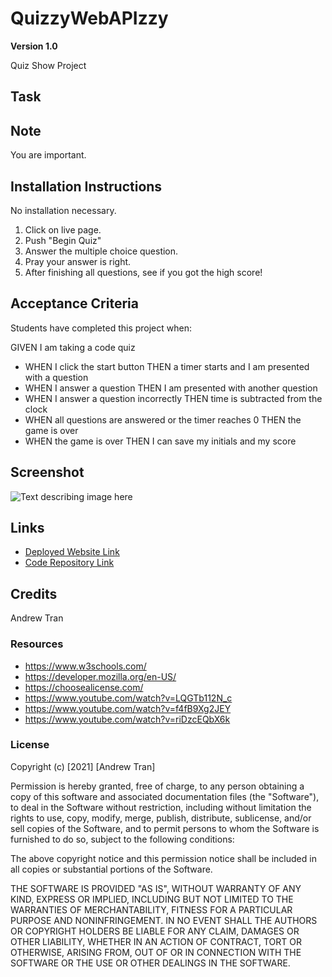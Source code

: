 # QuizzyWebAPIzzy

**Version 1.0**

Quiz Show Project

## Task


## Note 
You are important.

## Installation Instructions
No installation necessary. 
1) Click on live page.
2) Push "Begin Quiz"
3) Answer the multiple choice question.
4) Pray your answer is right.
4) After finishing all questions, see if you got the high score!



## Acceptance Criteria
Students have completed this project when:

GIVEN I am taking a code quiz
* WHEN I click the start button
THEN a timer starts and I am presented with a question
* WHEN I answer a question
THEN I am presented with another question
* WHEN I answer a question incorrectly
THEN time is subtracted from the clock
* WHEN all questions are answered or the timer reaches 0
THEN the game is over
* WHEN the game is over
THEN I can save my initials and my score




## Screenshot
![Text describing image here](imagehere)


## Links
* [Deployed Website Link](https://andrewt11.github.io/QuizzyWebAPIzzy/)
* [Code Repository Link](https://github.com/AndrewT11/QuizzyWebAPIzzy)

## Credits
Andrew Tran

### Resources

* https://www.w3schools.com/
* https://developer.mozilla.org/en-US/
* https://choosealicense.com/
* https://www.youtube.com/watch?v=LQGTb112N_c
* https://www.youtube.com/watch?v=f4fB9Xg2JEY
* https://www.youtube.com/watch?v=riDzcEQbX6k



### License
Copyright (c) [2021] [Andrew Tran]

Permission is hereby granted, free of charge, to any person obtaining a copy
of this software and associated documentation files (the "Software"), to deal
in the Software without restriction, including without limitation the rights
to use, copy, modify, merge, publish, distribute, sublicense, and/or sell
copies of the Software, and to permit persons to whom the Software is
furnished to do so, subject to the following conditions:

The above copyright notice and this permission notice shall be included in all
copies or substantial portions of the Software.

THE SOFTWARE IS PROVIDED "AS IS", WITHOUT WARRANTY OF ANY KIND, EXPRESS OR
IMPLIED, INCLUDING BUT NOT LIMITED TO THE WARRANTIES OF MERCHANTABILITY,
FITNESS FOR A PARTICULAR PURPOSE AND NONINFRINGEMENT. IN NO EVENT SHALL THE
AUTHORS OR COPYRIGHT HOLDERS BE LIABLE FOR ANY CLAIM, DAMAGES OR OTHER
LIABILITY, WHETHER IN AN ACTION OF CONTRACT, TORT OR OTHERWISE, ARISING FROM,
OUT OF OR IN CONNECTION WITH THE SOFTWARE OR THE USE OR OTHER DEALINGS IN THE
SOFTWARE.
